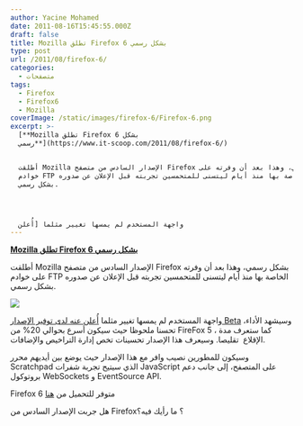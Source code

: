 ```yaml
---
author: Yacine Mohamed
date: 2011-08-16T15:45:55.000Z
draft: false
title: Mozilla تطلق Firefox 6 بشكل رسمي
type: post
url: /2011/08/firefox-6/
categories:
  - متصفحات
tags:
  - Firefox
  - Firefox6
  - Mozilla
coverImage: /static/images/firefox-6/Firefox-6.png
excerpt: >-
  [**Mozilla تطلق Firefox 6 بشكل
  رسمي**](https://www.it-scoop.com/2011/08/firefox-6/)


  أطلقت Mozilla الإصدار السادس من متصفح Firefox بشكل رسمي، وهذا بعد أن وفرته على
  خوادم FTP الخاصة بها منذ أيام ليتسنى للمتحمسين تجربته قبل الإعلان عن صدوره
  بشكل رسمي.




  واجهة المستخدم لم يمسها تغيير مثلما [أُعلن
---
```

[**Mozilla تطلق Firefox 6 بشكل رسمي**](https://www.it-scoop.com/2011/08/firefox-6/)

أطلقت Mozilla الإصدار السادس من متصفح Firefox بشكل رسمي، وهذا بعد أن وفرته على خوادم FTP الخاصة بها منذ أيام ليتسنى للمتحمسين تجربته قبل الإعلان عن صدوره بشكل رسمي.

![](/static/images/firefox-6/Firefox-6.png)

واجهة المستخدم لم يمسها تغيير مثلما [أُعلن عنه لدى توفير الإصدار Beta](../2011/07/firefox-6-beta-firefox-7-aurora/) ،وسيشهد الأداء تحسنا ملحوظا حيث سيكون أسرع بحوالي 20% من FireFox 5 ، كما ستعرف مدة الإقلاع  تقليصا. وسيعرف هذا الإصدار تحسينات تخص إدارة التراخيص والإضافات.

وسيكون للمطورين نصيب وافر مع هذا الإصدار حيث يوضع بين أيديهم محرر Scratchpad الذي سيتيح تجربة شفرات JavaScript على المتصفح، إلى جانب دعم بروتوكول WebSockets و EventSource API.

Firefox 6 متوفر للتحميل من [هنا](http://www.mozilla.com/)

هل جربت الإصدار السادس من Firefox؟ ما رأيك فيه؟

